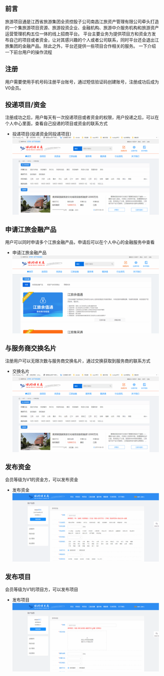 ## 前言
旅游项目通是江西省旅游集团全资控股子公司南昌江旅资产管理有限公司牵头打造的一个集旅游项目资源、旅游投资企业、金融机构、旅游中介服务机构和旅游资产运营管理机构五位一体的线上招商平台。
平台主要业务为提供项目方和资金方发布自己的项目或者资金，让对其感兴趣的个人或者公司联系，同时平台还会退出江旅集团的金融产品。除此之外，平台还提供一些项目合作相关的服务。
一下介绍一下前台用户的操作流程

## 注册
用户需要使用手机号码注册平台账号，通过短信验证码创建账号，注册成功后成为V0会员。

## 投递项目/资金
注册成功之后，用户每天有一次投递项目或者资金的权限，用户投递之后，可以在个人中心里面，查看自己投递的项目或资金的联系方式
 * 投递项目(投递资金同投递项目）
![投递项目](https://raw.githubusercontent.com/atlanteem/user_manual_admin/master/lvyoto/files/%E6%8A%95%E9%80%92%E9%A1%B9%E7%9B%AE.gif)

## 申请江旅金融产品
用户可以同时申请多个江旅金融产品，申请后可以在个人中心的金融服务中查看
 * 申请江旅金融产品
![申请江旅金融产品](https://raw.githubusercontent.com/atlanteem/user_manual_admin/master/lvyoto/files/%E7%94%B3%E8%AF%B7%E6%B1%9F%E6%97%85%E9%87%91%E8%9E%8D%E4%BA%A7%E5%93%81.gif)

## 与服务商交换名片
注册用户可以无限次数与服务商交换名片，通过交换获取到服务商的联系方式
 * 交换名片
![投递项目](https://raw.githubusercontent.com/atlanteem/user_manual_admin/master/lvyoto/files/%E6%8A%95%E9%80%92%E9%A1%B9%E7%9B%AE.gif)

## 发布资金
会员等级为V1的资金方，可以发布资金
 * 发布资金
 ![发布资金](https://raw.githubusercontent.com/atlanteem/user_manual_admin/master/lvyoto/files/发布资金.gif)
 
 ## 发布项目
 
 会员等级为V1的项目方，可以发布项目
 * 发布项目
 ![发布项目](https://raw.githubusercontent.com/atlanteem/user_manual_admin/master/lvyoto/files/发布项目.gif)
 


